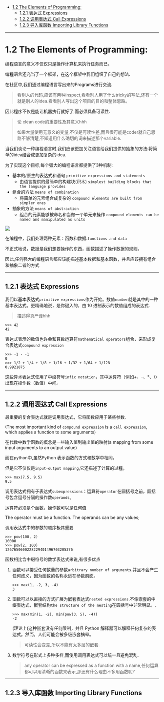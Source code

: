 - [1.2 The Elements of Programming:](#12-the-elements-of-programming)
  - [1.2.1 表达式 Expressions](#121-%E8%A1%A8%E8%BE%BE%E5%BC%8F-expressions)
  - [1.2.2 调用表达式 Call Expressions](#122-%E8%B0%83%E7%94%A8%E8%A1%A8%E8%BE%BE%E5%BC%8F-call-expressions)
  - [1.2.3 导入库函数 Importing Library Functions](#123-%E5%AF%BC%E5%85%A5%E5%BA%93%E5%87%BD%E6%95%B0-importing-library-functions)

---

# 1.2 The Elements of Programming:

编程语言的意义不仅仅只是操作计算机来执行任务而已。

编程语言还充当了一个框架，在这个框架中我们组织了自己的想法.

在社区中,我们通过编程语言写出来的Programs进行交流.

> 看别人的代码,应该有两种inspect,看看别人用了什么tricky的写法,还有一个就是别人的idea.看看别人写出这个项目的目的和整体思路。

因此程序不仅是能让机器执行就好了,而必须具备可读性.

> 论 clean code的重要性及其意义hhh
> 
> 如果大量使用无意义的变量,不仅是可读性差,而且很可能是coder就自己思路不够清楚,不知道用什么确切的词来描述那个variable.

当我们谈论一种编程语言时,我们应该更加关注语言给我们提供的抽象的方法:将简单的idea结合成更加复杂的idea.

为了实现这个目标,每个强大的编程语言都提供了3种机制:

- 基本的/原生的表达式和语句 `primitive expressions and statements`
  - 由语言提供的最简单的构建块(积木) `simplest building blocks that the language provides`
- 组合的方法 `means of combination`
  - 将简单的元素组合成复杂的 `compound elements are built from simpler ones` 
- 抽象的方法 `means of abstraction`
    - 组合的元素能够被命名和当做一个单元来操作 `compound elements can be named and manipulated as units`

![](https://ws2.sinaimg.cn/large/006tNbRwgy1fy9q8v68evj30xg0moe81.jpg)

在编程中，我们处理两种元素：函数和数据.`functions and data`

不正式地说，数据是我们想要操作的东西，函数描述了操作数据的规则。

因此,任何强大的编程语言都应该能描述基本数据和基本函数，并且应该拥有组合和抽象二者的方式

---

## 1.2.1 表达式 Expressions

我们以基本表达式`primitive expressions`作为开始。数值`number`就是其中的一种基本表达式。更精确地说，是你键入的，由 10 进制表示的数值组成的表达式.

> 描述得真严谨hhh

```
>>> 42
42
```

表达式表示的数值也许会和算数运算符`mathematical operators`组合，来形成复合表达式`compound expression`

```
>>> -1 - -1
0
>>> 1/2 + 1/4 + 1/8 + 1/16 + 1/32 + 1/64 + 1/128
0.9921875
```

这些算术表达式使用了中缀符号`infix notation`，其中运算符（例如+、-、*、/）出现在操作数（数值）中间。

---

## 1.2.2 调用表达式 Call Expressions

最重要的复合表达式就是调用表达式，它将函数应用于某些参数.

(The most important kind of `compound expression` is a `call expression`, which applies a function to some arguments)

在代数中数学函数的概念是一些输入值到输出值的映射(a mapping from some input arguments to an output value)

而在python中,虽然Python 表示函数的方式和数学中相同。

但是它不仅仅是`input-output mapping`,它还描述了计算的过程。

```
>>> max(7.5, 9.5)
9.5
```

调用表达式拥有子表达式`subexpressions`：运算符`operator`在圆括号之前，圆括号包含逗号分隔的操作数`operands`。

运算符必须是个函数，操作数可以是任何值

The operator must be a function. The operands can be any values;

调用表达式中的参数的顺序极其重要

```
>>> pow(100, 2)
10000
>>> pow(2, 100)
1267650600228229401496703205376
```

函数相比含中缀符号的数学表达式来说,有很多优点

1. 函数可以接受任何数量的参数`arbitrary number of arguments`.并且不会产生任何歧义，因为函数的名称永远在参数前面。

    ```
    >>> max(1, -2, 3, -4)
    3
    ```

2. 函数可以以直接的方式扩展为嵌套表达式`nested expressions`.不像嵌套的中缀表达式，嵌套结构`the structure of the nesting`在圆括号中非常明显。.

    ```
    >>> max(min(1, -2), min(pow(3, 5), -4))
    -2
    ```

    (理论上)这种嵌套没有任何限制，并且 Python 解释器可以解释任何复杂的表达式。然而，人们可能会被多级嵌套搞晕。

    > 可读性会变差,所以不能有太多层的嵌套.

3. 数学符号在形式上多种多样,而使用调用表达式可以统一且避免混乱. 

    > any operator can be expressed as a function with a name,任何运算都可以用清晰的函数来表示,那还有什么理由不多用函数呢?

---

## 1.2.3 导入库函数 Importing Library Functions 




